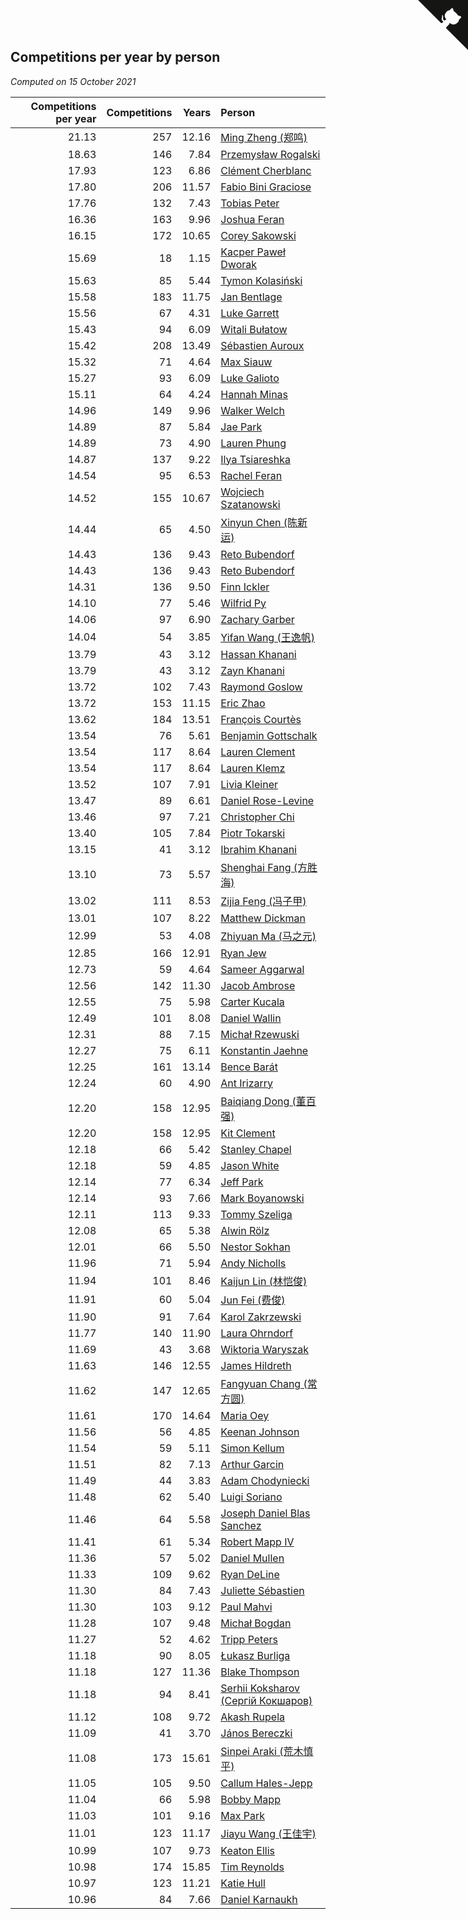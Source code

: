 ## Competitions per year by person

*Computed on 15 October 2021*

| Competitions per year | Competitions | Years | Person |
| ---: | ---: | ---: | :--- |
| 21.13 | 257 | 12.16 | [Ming Zheng (郑鸣)](https://www.worldcubeassociation.org/persons/2009ZHEN11) |
| 18.63 | 146 | 7.84 | [Przemysław Rogalski](https://www.worldcubeassociation.org/persons/2013ROGA02) |
| 17.93 | 123 | 6.86 | [Clément Cherblanc](https://www.worldcubeassociation.org/persons/2014CHER05) |
| 17.80 | 206 | 11.57 | [Fabio Bini Graciose](https://www.worldcubeassociation.org/persons/2010GRAC02) |
| 17.76 | 132 | 7.43 | [Tobias Peter](https://www.worldcubeassociation.org/persons/2014PETE03) |
| 16.36 | 163 | 9.96 | [Joshua Feran](https://www.worldcubeassociation.org/persons/2011FERA01) |
| 16.15 | 172 | 10.65 | [Corey Sakowski](https://www.worldcubeassociation.org/persons/2011SAKO01) |
| 15.69 | 18 | 1.15 | [Kacper Paweł Dworak](https://www.worldcubeassociation.org/persons/2020DWOR01) |
| 15.63 | 85 | 5.44 | [Tymon Kolasiński](https://www.worldcubeassociation.org/persons/2016KOLA02) |
| 15.58 | 183 | 11.75 | [Jan Bentlage](https://www.worldcubeassociation.org/persons/2010BENT01) |
| 15.56 | 67 | 4.31 | [Luke Garrett](https://www.worldcubeassociation.org/persons/2017GARR05) |
| 15.43 | 94 | 6.09 | [Witali Bułatow](https://www.worldcubeassociation.org/persons/2015BUAT01) |
| 15.42 | 208 | 13.49 | [Sébastien Auroux](https://www.worldcubeassociation.org/persons/2008AURO01) |
| 15.32 | 71 | 4.64 | [Max Siauw](https://www.worldcubeassociation.org/persons/2017SIAU02) |
| 15.27 | 93 | 6.09 | [Luke Galioto](https://www.worldcubeassociation.org/persons/2015GALI02) |
| 15.11 | 64 | 4.24 | [Hannah Minas](https://www.worldcubeassociation.org/persons/2017MINA04) |
| 14.96 | 149 | 9.96 | [Walker Welch](https://www.worldcubeassociation.org/persons/2011WELC01) |
| 14.89 | 87 | 5.84 | [Jae Park](https://www.worldcubeassociation.org/persons/2015PARK24) |
| 14.89 | 73 | 4.90 | [Lauren Phung](https://www.worldcubeassociation.org/persons/2016PHUN02) |
| 14.87 | 137 | 9.22 | [Ilya Tsiareshka](https://www.worldcubeassociation.org/persons/2012TERE01) |
| 14.54 | 95 | 6.53 | [Rachel Feran](https://www.worldcubeassociation.org/persons/2015FERA01) |
| 14.52 | 155 | 10.67 | [Wojciech Szatanowski](https://www.worldcubeassociation.org/persons/2011SZAT01) |
| 14.44 | 65 | 4.50 | [Xinyun Chen (陈新运)](https://www.worldcubeassociation.org/persons/2017CHEN36) |
| 14.43 | 136 | 9.43 | [Reto Bubendorf](https://www.worldcubeassociation.org/persons/2012BUBE01) |
| 14.43 | 136 | 9.43 | [Reto Bubendorf](https://www.worldcubeassociation.org/persons/2012BUBE01) |
| 14.31 | 136 | 9.50 | [Finn Ickler](https://www.worldcubeassociation.org/persons/2012ICKL01) |
| 14.10 | 77 | 5.46 | [Wilfrid Py](https://www.worldcubeassociation.org/persons/2016PYWI01) |
| 14.06 | 97 | 6.90 | [Zachary Garber](https://www.worldcubeassociation.org/persons/2014GARB01) |
| 14.04 | 54 | 3.85 | [Yifan Wang (王逸帆)](https://www.worldcubeassociation.org/persons/2017WANY29) |
| 13.79 | 43 | 3.12 | [Hassan Khanani](https://www.worldcubeassociation.org/persons/2018KHAN26) |
| 13.79 | 43 | 3.12 | [Zayn Khanani](https://www.worldcubeassociation.org/persons/2018KHAN28) |
| 13.72 | 102 | 7.43 | [Raymond Goslow](https://www.worldcubeassociation.org/persons/2014GOSL01) |
| 13.72 | 153 | 11.15 | [Eric Zhao](https://www.worldcubeassociation.org/persons/2010ZHAO19) |
| 13.62 | 184 | 13.51 | [François Courtès](https://www.worldcubeassociation.org/persons/2008COUR01) |
| 13.54 | 76 | 5.61 | [Benjamin Gottschalk](https://www.worldcubeassociation.org/persons/2016GOTT01) |
| 13.54 | 117 | 8.64 | [Lauren Clement](https://www.worldcubeassociation.org/persons/2013KLEM01) |
| 13.54 | 117 | 8.64 | [Lauren Klemz](https://www.worldcubeassociation.org/persons/2013KLEM01) |
| 13.52 | 107 | 7.91 | [Livia Kleiner](https://www.worldcubeassociation.org/persons/2013KLEI03) |
| 13.47 | 89 | 6.61 | [Daniel Rose-Levine](https://www.worldcubeassociation.org/persons/2015ROSE01) |
| 13.46 | 97 | 7.21 | [Christopher Chi](https://www.worldcubeassociation.org/persons/2014CHIC01) |
| 13.40 | 105 | 7.84 | [Piotr Tokarski](https://www.worldcubeassociation.org/persons/2013TOKA01) |
| 13.15 | 41 | 3.12 | [Ibrahim Khanani](https://www.worldcubeassociation.org/persons/2018KHAN27) |
| 13.10 | 73 | 5.57 | [Shenghai Fang (方胜海)](https://www.worldcubeassociation.org/persons/2016FANG01) |
| 13.02 | 111 | 8.53 | [Zijia Feng (冯子甲)](https://www.worldcubeassociation.org/persons/2013FENG02) |
| 13.01 | 107 | 8.22 | [Matthew Dickman](https://www.worldcubeassociation.org/persons/2013DICK01) |
| 12.99 | 53 | 4.08 | [Zhiyuan Ma (马之元)](https://www.worldcubeassociation.org/persons/2017MAZH04) |
| 12.85 | 166 | 12.91 | [Ryan Jew](https://www.worldcubeassociation.org/persons/2008JEWR01) |
| 12.73 | 59 | 4.64 | [Sameer Aggarwal](https://www.worldcubeassociation.org/persons/2017AGGA01) |
| 12.56 | 142 | 11.30 | [Jacob Ambrose](https://www.worldcubeassociation.org/persons/2010AMBR01) |
| 12.55 | 75 | 5.98 | [Carter Kucala](https://www.worldcubeassociation.org/persons/2015KUCA01) |
| 12.49 | 101 | 8.08 | [Daniel Wallin](https://www.worldcubeassociation.org/persons/2013WALL03) |
| 12.31 | 88 | 7.15 | [Michał Rzewuski](https://www.worldcubeassociation.org/persons/2014RZEW01) |
| 12.27 | 75 | 6.11 | [Konstantin Jaehne](https://www.worldcubeassociation.org/persons/2015JAEH01) |
| 12.25 | 161 | 13.14 | [Bence Barát](https://www.worldcubeassociation.org/persons/2008BARA01) |
| 12.24 | 60 | 4.90 | [Ant Irizarry](https://www.worldcubeassociation.org/persons/2016IRIZ02) |
| 12.20 | 158 | 12.95 | [Baiqiang Dong (董百强)](https://www.worldcubeassociation.org/persons/2008DONG06) |
| 12.20 | 158 | 12.95 | [Kit Clement](https://www.worldcubeassociation.org/persons/2008CLEM01) |
| 12.18 | 66 | 5.42 | [Stanley Chapel](https://www.worldcubeassociation.org/persons/2016CHAP04) |
| 12.18 | 59 | 4.85 | [Jason White](https://www.worldcubeassociation.org/persons/2016WHIT16) |
| 12.14 | 77 | 6.34 | [Jeff Park](https://www.worldcubeassociation.org/persons/2015PARK08) |
| 12.14 | 93 | 7.66 | [Mark Boyanowski](https://www.worldcubeassociation.org/persons/2014BOYA01) |
| 12.11 | 113 | 9.33 | [Tommy Szeliga](https://www.worldcubeassociation.org/persons/2012SZEL01) |
| 12.08 | 65 | 5.38 | [Alwin Rölz](https://www.worldcubeassociation.org/persons/2016ROLZ01) |
| 12.01 | 66 | 5.50 | [Nestor Sokhan](https://www.worldcubeassociation.org/persons/2016SOKH01) |
| 11.96 | 71 | 5.94 | [Andy Nicholls](https://www.worldcubeassociation.org/persons/2015NICH04) |
| 11.94 | 101 | 8.46 | [Kaijun Lin (林恺俊)](https://www.worldcubeassociation.org/persons/2013LINK01) |
| 11.91 | 60 | 5.04 | [Jun Fei (费俊)](https://www.worldcubeassociation.org/persons/2016FEIJ02) |
| 11.90 | 91 | 7.64 | [Karol Zakrzewski](https://www.worldcubeassociation.org/persons/2014ZAKR01) |
| 11.77 | 140 | 11.90 | [Laura Ohrndorf](https://www.worldcubeassociation.org/persons/2009OHRN01) |
| 11.69 | 43 | 3.68 | [Wiktoria Waryszak](https://www.worldcubeassociation.org/persons/2018WARY01) |
| 11.63 | 146 | 12.55 | [James Hildreth](https://www.worldcubeassociation.org/persons/2009HILD01) |
| 11.62 | 147 | 12.65 | [Fangyuan Chang (常方圆)](https://www.worldcubeassociation.org/persons/2009CHAN04) |
| 11.61 | 170 | 14.64 | [Maria Oey](https://www.worldcubeassociation.org/persons/2007OEYM01) |
| 11.56 | 56 | 4.85 | [Keenan Johnson](https://www.worldcubeassociation.org/persons/2016JOHN30) |
| 11.54 | 59 | 5.11 | [Simon Kellum](https://www.worldcubeassociation.org/persons/2016KELL12) |
| 11.51 | 82 | 7.13 | [Arthur Garcin](https://www.worldcubeassociation.org/persons/2014GARC27) |
| 11.49 | 44 | 3.83 | [Adam Chodyniecki](https://www.worldcubeassociation.org/persons/2017CHOD02) |
| 11.48 | 62 | 5.40 | [Luigi Soriano](https://www.worldcubeassociation.org/persons/2016SORI04) |
| 11.46 | 64 | 5.58 | [Joseph Daniel Blas Sanchez](https://www.worldcubeassociation.org/persons/2016SANC08) |
| 11.41 | 61 | 5.34 | [Robert Mapp IV](https://www.worldcubeassociation.org/persons/2016IVRO01) |
| 11.36 | 57 | 5.02 | [Daniel Mullen](https://www.worldcubeassociation.org/persons/2016MULL04) |
| 11.33 | 109 | 9.62 | [Ryan DeLine](https://www.worldcubeassociation.org/persons/2012DELI01) |
| 11.30 | 84 | 7.43 | [Juliette Sébastien](https://www.worldcubeassociation.org/persons/2014SEBA01) |
| 11.30 | 103 | 9.12 | [Paul Mahvi](https://www.worldcubeassociation.org/persons/2012MAHV01) |
| 11.28 | 107 | 9.48 | [Michał Bogdan](https://www.worldcubeassociation.org/persons/2012BOGD01) |
| 11.27 | 52 | 4.62 | [Tripp Peters](https://www.worldcubeassociation.org/persons/2017PETE04) |
| 11.18 | 90 | 8.05 | [Łukasz Burliga](https://www.worldcubeassociation.org/persons/2013BURL01) |
| 11.18 | 127 | 11.36 | [Blake Thompson](https://www.worldcubeassociation.org/persons/2010THOM03) |
| 11.18 | 94 | 8.41 | [Serhii Koksharov (Сергій Кокшаров)](https://www.worldcubeassociation.org/persons/2013KOKS01) |
| 11.12 | 108 | 9.72 | [Akash Rupela](https://www.worldcubeassociation.org/persons/2012RUPE01) |
| 11.09 | 41 | 3.70 | [János Bereczki](https://www.worldcubeassociation.org/persons/2018BERE01) |
| 11.08 | 173 | 15.61 | [Sinpei Araki (荒木慎平)](https://www.worldcubeassociation.org/persons/2006ARAK01) |
| 11.05 | 105 | 9.50 | [Callum Hales-Jepp](https://www.worldcubeassociation.org/persons/2012HALE01) |
| 11.04 | 66 | 5.98 | [Bobby Mapp](https://www.worldcubeassociation.org/persons/2015MAPP01) |
| 11.03 | 101 | 9.16 | [Max Park](https://www.worldcubeassociation.org/persons/2012PARK03) |
| 11.01 | 123 | 11.17 | [Jiayu Wang (王佳宇)](https://www.worldcubeassociation.org/persons/2010WANG53) |
| 10.99 | 107 | 9.73 | [Keaton Ellis](https://www.worldcubeassociation.org/persons/2012ELLI01) |
| 10.98 | 174 | 15.85 | [Tim Reynolds](https://www.worldcubeassociation.org/persons/2005REYN01) |
| 10.97 | 123 | 11.21 | [Katie Hull](https://www.worldcubeassociation.org/persons/2010HULL01) |
| 10.96 | 84 | 7.66 | [Daniel Karnaukh](https://www.worldcubeassociation.org/persons/2014KARN02) |


<a href="https://github.com/jonatanklosko/wca_statistics" class="github-corner" aria-label="View source on Github"><svg width="80" height="80" viewBox="0 0 250 250" style="fill:#151513; color:#fff; position: absolute; top: 0; border: 0; right: 0;" aria-hidden="true"><path d="M0,0 L115,115 L130,115 L142,142 L250,250 L250,0 Z"></path><path d="M128.3,109.0 C113.8,99.7 119.0,89.6 119.0,89.6 C122.0,82.7 120.5,78.6 120.5,78.6 C119.2,72.0 123.4,76.3 123.4,76.3 C127.3,80.9 125.5,87.3 125.5,87.3 C122.9,97.6 130.6,101.9 134.4,103.2" fill="currentColor" style="transform-origin: 130px 106px;" class="octo-arm"></path><path d="M115.0,115.0 C114.9,115.1 118.7,116.5 119.8,115.4 L133.7,101.6 C136.9,99.2 139.9,98.4 142.2,98.6 C133.8,88.0 127.5,74.4 143.8,58.0 C148.5,53.4 154.0,51.2 159.7,51.0 C160.3,49.4 163.2,43.6 171.4,40.1 C171.4,40.1 176.1,42.5 178.8,56.2 C183.1,58.6 187.2,61.8 190.9,65.4 C194.5,69.0 197.7,73.2 200.1,77.6 C213.8,80.2 216.3,84.9 216.3,84.9 C212.7,93.1 206.9,96.0 205.4,96.6 C205.1,102.4 203.0,107.8 198.3,112.5 C181.9,128.9 168.3,122.5 157.7,114.1 C157.9,116.9 156.7,120.9 152.7,124.9 L141.0,136.5 C139.8,137.7 141.6,141.9 141.8,141.8 Z" fill="currentColor" class="octo-body"></path></svg></a><style>.github-corner:hover .octo-arm{animation:octocat-wave 560ms ease-in-out}@keyframes octocat-wave{0%,100%{transform:rotate(0)}20%,60%{transform:rotate(-25deg)}40%,80%{transform:rotate(10deg)}}@media (max-width:500px){.github-corner:hover .octo-arm{animation:none}.github-corner .octo-arm{animation:octocat-wave 560ms ease-in-out}}</style>
